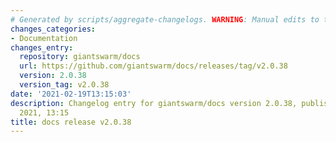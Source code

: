 ```yaml
---
# Generated by scripts/aggregate-changelogs. WARNING: Manual edits to this files will be overwritten.
changes_categories:
- Documentation
changes_entry:
  repository: giantswarm/docs
  url: https://github.com/giantswarm/docs/releases/tag/v2.0.38
  version: 2.0.38
  version_tag: v2.0.38
date: '2021-02-19T13:15:03'
description: Changelog entry for giantswarm/docs version 2.0.38, published on 19 February
  2021, 13:15
title: docs release v2.0.38
---
```



